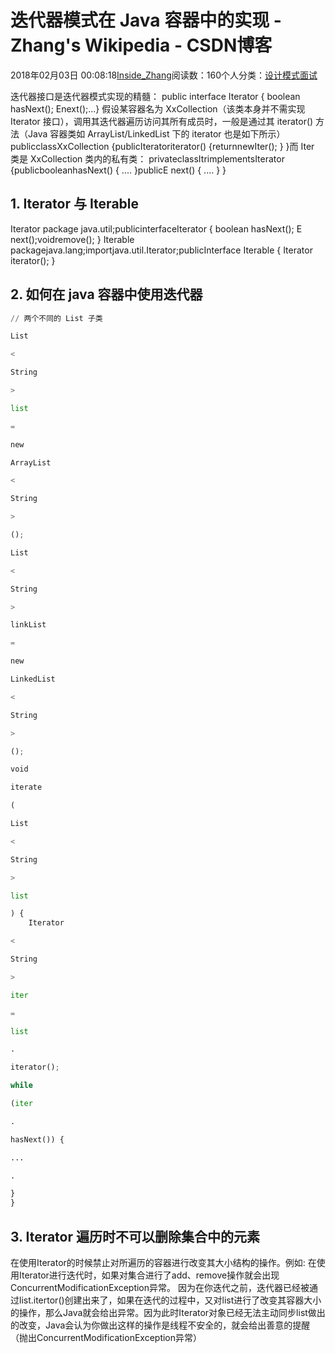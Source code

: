 
# 迭代器模式在 Java 容器中的实现 - Zhang's Wikipedia - CSDN博客


2018年02月03日 00:08:18[Inside_Zhang](https://me.csdn.net/lanchunhui)阅读数：160个人分类：[设计模式](https://blog.csdn.net/lanchunhui/article/category/5936259)[面试](https://blog.csdn.net/lanchunhui/article/category/7702284)[](https://blog.csdn.net/lanchunhui/article/category/5936259)



迭代器接口是迭代器模式实现的精髓：
public interface Iterator<E> {
    boolean hasNext();
        Enext();...}
假设某容器名为 XxCollection（该类本身并不需实现 Iterator 接口），调用其迭代器遍历访问其所有成员时，一般是通过其 iterator() 方法（Java 容器类如 ArrayList/LinkedList 下的 iterator 也是如下所示）
publicclassXxCollection<E> {publicIterator<E>iterator() {returnnewIter();
    }
}而 Iter 类是 XxCollection 类内的私有类：
privateclassItrimplementsIterator<E> {publicbooleanhasNext() {
        ....
    }publicE next() {
        ....
    }
}
## 1. Iterator 与 Iterable
Iterator
package java.util;publicinterfaceIterator<E> {
    boolean hasNext();
    E next();voidremove();
}
Iterable
packagejava.lang;importjava.util.Iterator;publicInterface Iterable<T> {
    Iterator<T> iterator();
}
## 2. 如何在 java 容器中使用迭代器
```python
// 两个不同的 List 子类
```
```python
List
```
```python
<
```
```python
String
```
```python
>
```
```python
list
```
```python
=
```
```python
new
```
```python
ArrayList
```
```python
<
```
```python
String
```
```python
>
```
```python
();
```
```python
List
```
```python
<
```
```python
String
```
```python
>
```
```python
linkList
```
```python
=
```
```python
new
```
```python
LinkedList
```
```python
<
```
```python
String
```
```python
>
```
```python
();
```
```python
void
```
```python
iterate
```
```python
(
```
```python
List
```
```python
<
```
```python
String
```
```python
>
```
```python
list
```
```python
) {
    Iterator
```
```python
<
```
```python
String
```
```python
>
```
```python
iter
```
```python
=
```
```python
list
```
```python
.
```
```python
iterator();
```
```python
while
```
```python
(iter
```
```python
.
```
```python
hasNext()) {
```
```python
...
```
```python
.
```
```python
}
}
```
## 3. Iterator 遍历时不可以删除集合中的元素
在使用Iterator的时候禁止对所遍历的容器进行改变其大小结构的操作。例如: 在使用Iterator进行迭代时，如果对集合进行了add、remove操作就会出现ConcurrentModificationException异常。
因为在你迭代之前，迭代器已经被通过list.itertor()创建出来了，如果在迭代的过程中，又对list进行了改变其容器大小的操作，那么Java就会给出异常。因为此时Iterator对象已经无法主动同步list做出的改变，Java会认为你做出这样的操作是线程不安全的，就会给出善意的提醒（抛出ConcurrentModificationException异常）

